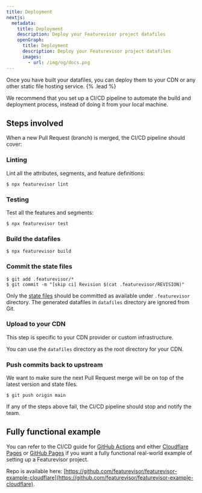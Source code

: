 ```yaml
---
title: Deployment
nextjs:
  metadata:
    title: Deployment
    description: Deploy your Featurevisor project datafiles
    openGraph:
      title: Deployment
      description: Deploy your Featurevisor project datafiles
      images:
        - url: /img/og/docs.png
---
```


Once you have built your datafiles, you can deploy them to your CDN or any other static file hosting service. {% .lead %}

We recommend that you set up a CI/CD pipeline to automate the build and deployment process, instead of doing it from your local machine.

## Steps involved

When a new Pull Request (branch) is merged, the CI/CD pipeline should cover:

### Linting

Lint all the attributes, segments, and feature definitions:

```
$ npx featurevisor lint
```

### Testing

Test all the features and segments:

```
$ npx featurevisor test
```

### Build the datafiles

```
$ npx featurevisor build
```

### Commit the state files

```
$ git add .featurevisor/*
$ git commit -m "[skip ci] Revision $(cat .featurevisor/REVISION)"
```

Only the [state files](/docs/state-files) should be committed as available under `.featurevisor` directory. The generated datafiles in `datafiles` directory are ignored from Git.

### Upload to your CDN

This step is specific to your CDN provider or custom infrastructure.

You can use the `datafiles` directory as the root directory for your CDN.

### Push commits back to upstream

We want to make sure the next Pull Request merge will be on top of the latest version and state files.

```
$ git push origin main
```

If any of the steps above fail, the CI/CD pipeline should stop and notify the team.

## Fully functional example

You can refer to the CI/CD guide for [GitHub Actions](/docs/integrations/github-actions) and either [Cloudflare Pages](/docs/integrations/cloudflare-pages) or [GitHub Pages](/docs/integrations/github-pages) if you want a fully functional real-world example of setting up a Featurevisor project.

Repo is available here: [https://github.com/featurevisor/featurevisor-example-cloudflare](https://github.com/featurevisor/featurevisor-example-cloudflare).
